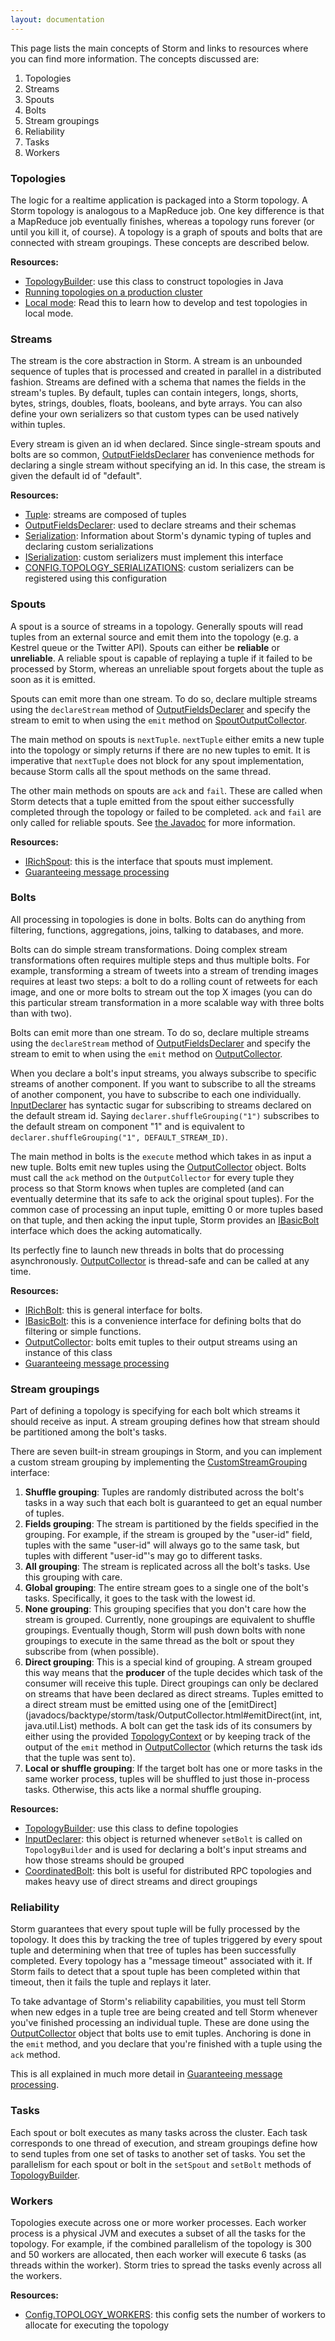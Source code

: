 ```yaml
---
layout: documentation
---
```


This page lists the main concepts of Storm and links to resources where you can find more information. The concepts discussed are:

1. Topologies
2. Streams
3. Spouts
4. Bolts
5. Stream groupings
6. Reliability
7. Tasks
8. Workers

### Topologies

The logic for a realtime application is packaged into a Storm topology. A Storm topology is analogous to a MapReduce job. One key difference is that a MapReduce job eventually finishes, whereas a topology runs forever (or until you kill it, of course). A topology is a graph of spouts and bolts that are connected with stream groupings. These concepts are described below.

**Resources:**

* [TopologyBuilder](javadocs/backtype/storm/topology/TopologyBuilder.html): use this class to construct topologies in Java
* [Running topologies on a production cluster](Running-topologies-on-a-production-cluster.html)
* [Local mode](Local-mode.html): Read this to learn how to develop and test topologies in local mode.

### Streams

The stream is the core abstraction in Storm. A stream is an unbounded sequence of tuples that is processed and created in parallel in a distributed fashion. Streams are defined with a schema that names the fields in the stream's tuples. By default, tuples can contain integers, longs, shorts, bytes, strings, doubles, floats, booleans, and byte arrays. You can also define your own serializers so that custom types can be used natively within tuples.

Every stream is given an id when declared. Since single-stream spouts and bolts are so common, [OutputFieldsDeclarer](javadocs/backtype/storm/topology/OutputFieldsDeclarer.html) has convenience methods for declaring a single stream without specifying an id. In this case, the stream is given the default id of "default".


**Resources:**

* [Tuple](javadocs/backtype/storm/tuple/Tuple.html): streams are composed of tuples
* [OutputFieldsDeclarer](javadocs/backtype/storm/topology/OutputFieldsDeclarer.html): used to declare streams and their schemas
* [Serialization](Serialization.html): Information about Storm's dynamic typing of tuples and declaring custom serializations
* [ISerialization](javadocs/backtype/storm/serialization/ISerialization.html): custom serializers must implement this interface
* [CONFIG.TOPOLOGY_SERIALIZATIONS](javadocs/backtype/storm/Config.html#TOPOLOGY_SERIALIZATIONS): custom serializers can be registered using this configuration

### Spouts

A spout is a source of streams in a topology. Generally spouts will read tuples from an external source and emit them into the topology (e.g. a Kestrel queue or the Twitter API). Spouts can either be __reliable__ or __unreliable__. A reliable spout is capable of replaying a tuple if it failed to be processed by Storm, whereas an unreliable spout forgets about the tuple as soon as it is emitted.

Spouts can emit more than one stream. To do so, declare multiple streams using the `declareStream` method of [OutputFieldsDeclarer](javadocs/backtype/storm/topology/OutputFieldsDeclarer.html) and specify the stream to emit to when using the `emit` method on [SpoutOutputCollector](javadocs/backtype/storm/spout/SpoutOutputCollector.html). 

The main method on spouts is `nextTuple`. `nextTuple` either emits a new tuple into the topology or simply returns if there are no new tuples to emit. It is imperative that `nextTuple` does not block for any spout implementation, because Storm calls all the spout methods on the same thread.

The other main methods on spouts are `ack` and `fail`. These are called when Storm detects that a tuple emitted from the spout either successfully completed through the topology or failed to be completed. `ack` and `fail` are only called for reliable spouts. See [the Javadoc](javadocs/backtype/storm/spout/ISpout.html) for more information.

**Resources:**

* [IRichSpout](javadocs/backtype/storm/topology/IRichSpout.html): this is the interface that spouts must implement. 
* [Guaranteeing message processing](Guaranteeing-message-processing.html)

### Bolts

All processing in topologies is done in bolts. Bolts can do anything from filtering, functions, aggregations, joins, talking to databases, and more. 

Bolts can do simple stream transformations. Doing complex stream transformations often requires multiple steps and thus multiple bolts. For example, transforming a stream of tweets into a stream of trending images requires at least two steps: a bolt to do a rolling count of retweets for each image, and one or more bolts to stream out the top X images (you can do this particular stream transformation in a more scalable way with three bolts than with two). 

Bolts can emit more than one stream. To do so, declare multiple streams using the `declareStream` method of [OutputFieldsDeclarer](javadocs/backtype/storm/topology/OutputFieldsDeclarer.html) and specify the stream to emit to when using the `emit` method on [OutputCollector](javadocs/backtype/storm/task/OutputCollector.html).

When you declare a bolt's input streams, you always subscribe to specific streams of another component. If you want to subscribe to all the streams of another component, you have to subscribe to each one individually. [InputDeclarer](javadocs/backtype/storm/topology/InputDeclarer.html) has syntactic sugar for subscribing to streams declared on the default stream id. Saying `declarer.shuffleGrouping("1")` subscribes to the default stream on component "1" and is equivalent to `declarer.shuffleGrouping("1", DEFAULT_STREAM_ID)`. 

The main method in bolts is the `execute` method which takes in as input a new tuple. Bolts emit new tuples using the [OutputCollector](javadocs/backtype/storm/task/OutputCollector.html) object. Bolts must call the `ack` method on the `OutputCollector` for every tuple they process so that Storm knows when tuples are completed (and can eventually determine that its safe to ack the original spout tuples). For the common case of processing an input tuple, emitting 0 or more tuples based on that tuple, and then acking the input tuple, Storm provides an [IBasicBolt](javadocs/backtype/storm/topology/IBasicBolt.html) interface which does the acking automatically.

Its perfectly fine to launch new threads in bolts that do processing asynchronously. [OutputCollector](javadocs/backtype/storm/task/OutputCollector.html) is thread-safe and can be called at any time.

**Resources:**

* [IRichBolt](javadocs/backtype/storm/topology/IRichBolt.html): this is general interface for bolts.
* [IBasicBolt](javadocs/backtype/storm/topology/IBasicBolt.html): this is a convenience interface for defining bolts that do filtering or simple functions.
* [OutputCollector](javadocs/backtype/storm/task/OutputCollector.html): bolts emit tuples to their output streams using an instance of this class
* [Guaranteeing message processing](Guaranteeing-message-processing.html)

### Stream groupings

Part of defining a topology is specifying for each bolt which streams it should receive as input. A stream grouping defines how that stream should be partitioned among the bolt's tasks.

There are seven built-in stream groupings in Storm, and you can implement a custom stream grouping by implementing the [CustomStreamGrouping](javadocs/backtype/storm/grouping/CustomStreamGrouping.html) interface:

1. **Shuffle grouping**: Tuples are randomly distributed across the bolt's tasks in a way such that each bolt is guaranteed to get an equal number of tuples.
2. **Fields grouping**: The stream is partitioned by the fields specified in the grouping. For example, if the stream is grouped by the "user-id" field, tuples with the same "user-id" will always go to the same task, but tuples with different "user-id"'s may go to different tasks.
3. **All grouping**: The stream is replicated across all the bolt's tasks. Use this grouping with care.
4. **Global grouping**: The entire stream goes to a single one of the bolt's tasks. Specifically, it goes to the task with the lowest id.
5. **None grouping**: This grouping specifies that you don't care how the stream is grouped. Currently, none groupings are equivalent to shuffle groupings. Eventually though, Storm will push down bolts with none groupings to execute in the same thread as the bolt or spout they subscribe from (when possible).
6. **Direct grouping**: This is a special kind of grouping. A stream grouped this way means that the __producer__ of the tuple decides which task of the consumer will receive this tuple. Direct groupings can only be declared on streams that have been declared as direct streams. Tuples emitted to a direct stream must be emitted using one of the [emitDirect](javadocs/backtype/storm/task/OutputCollector.html#emitDirect(int, int, java.util.List) methods. A bolt can get the task ids of its consumers by either using the provided [TopologyContext](javadocs/backtype/storm/task/TopologyContext.html) or by keeping track of the output of the `emit` method in [OutputCollector](javadocs/backtype/storm/task/OutputCollector.html) (which returns the task ids that the tuple was sent to).  
7. **Local or shuffle grouping**: If the target bolt has one or more tasks in the same worker process, tuples will be shuffled to just those in-process tasks. Otherwise, this acts like a normal shuffle grouping.

**Resources:**

* [TopologyBuilder](javadocs/backtype/storm/topology/TopologyBuilder.html): use this class to define topologies
* [InputDeclarer](javadocs/backtype/storm/topology/InputDeclarer.html): this object is returned whenever `setBolt` is called on `TopologyBuilder` and is used for declaring a bolt's input streams and how those streams should be grouped
* [CoordinatedBolt](javadocs/backtype/storm/task/CoordinatedBolt.html): this bolt is useful for distributed RPC topologies and makes heavy use of direct streams and direct groupings

### Reliability

Storm guarantees that every spout tuple will be fully processed by the topology. It does this by tracking the tree of tuples triggered by every spout tuple and determining when that tree of tuples has been successfully completed. Every topology has a "message timeout" associated with it. If Storm fails to detect that a spout tuple has been completed within that timeout, then it fails the tuple and replays it later. 

To take advantage of Storm's reliability capabilities, you must tell Storm when new edges in a tuple tree are being created and tell Storm whenever you've finished processing an individual tuple. These are done using the [OutputCollector](javadocs/backtype/storm/task/OutputCollector.html) object that bolts use to emit tuples. Anchoring is done in the `emit` method, and you declare that you're finished with a tuple using the `ack` method.

This is all explained in much more detail in [Guaranteeing message processing](Guaranteeing-message-processing.html). 

### Tasks

Each spout or bolt executes as many tasks across the cluster. Each task corresponds to one thread of execution, and stream groupings define how to send tuples from one set of tasks to another set of tasks. You set the parallelism for each spout or bolt in the `setSpout` and `setBolt` methods of [TopologyBuilder](javadocs/backtype/storm/topology/TopologyBuilder.html). 

### Workers

Topologies execute across one or more worker processes. Each worker process is a physical JVM and executes a subset of all the tasks for the topology. For example, if the combined parallelism of the topology is 300 and 50 workers are allocated, then each worker will execute 6 tasks (as threads within the worker). Storm tries to spread the tasks evenly across all the workers.

**Resources:**

* [Config.TOPOLOGY_WORKERS](javadocs/backtype/storm/Config.html#TOPOLOGY_WORKERS): this config sets the number of workers to allocate for executing the topology
